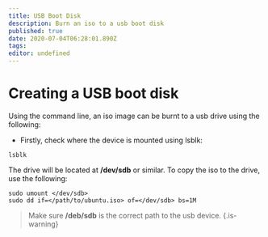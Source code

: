 ```yaml
---
title: USB Boot Disk
description: Burn an iso to a usb boot disk
published: true
date: 2020-07-04T06:28:01.890Z
tags: 
editor: undefined
---
```


# Creating a USB boot disk

Using the command line, an iso image can be burnt to a usb drive using the following:
- Firstly, check where the device is mounted using lsblk:
```
lsblk
```
The drive will be located at **/dev/sdb** or similar. To copy the iso to the drive, use the following:
```
sudo umount </dev/sdb>
sudo dd if=</path/to/ubuntu.iso> of=</dev/sdb> bs=1M
```
> Make sure **/deb/sdb** is the correct path to the usb device.
{.is-warning}
